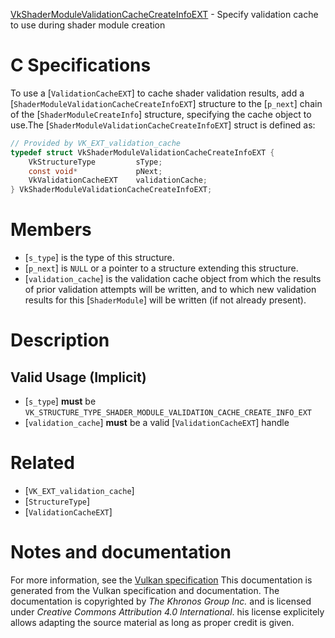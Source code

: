 [VkShaderModuleValidationCacheCreateInfoEXT](https://www.khronos.org/registry/vulkan/specs/1.3-extensions/man/html/VkShaderModuleValidationCacheCreateInfoEXT.html) - Specify validation cache to use during shader module creation

# C Specifications
To use a [`ValidationCacheEXT`] to cache shader validation results, add
a [`ShaderModuleValidationCacheCreateInfoEXT`] structure to the
[`p_next`] chain of the [`ShaderModuleCreateInfo`] structure,
specifying the cache object to use.The [`ShaderModuleValidationCacheCreateInfoEXT`] struct is defined as:
```c
// Provided by VK_EXT_validation_cache
typedef struct VkShaderModuleValidationCacheCreateInfoEXT {
    VkStructureType         sType;
    const void*             pNext;
    VkValidationCacheEXT    validationCache;
} VkShaderModuleValidationCacheCreateInfoEXT;
```

# Members
- [`s_type`] is the type of this structure.
- [`p_next`] is `NULL` or a pointer to a structure extending this structure.
- [`validation_cache`] is the validation cache object from which the results of prior validation attempts will be written, and to which new validation results for this [`ShaderModule`] will be written (if not already present).

# Description
## Valid Usage (Implicit)
-  [`s_type`] **must**  be `VK_STRUCTURE_TYPE_SHADER_MODULE_VALIDATION_CACHE_CREATE_INFO_EXT`
-  [`validation_cache`] **must**  be a valid [`ValidationCacheEXT`] handle

# Related
- [`VK_EXT_validation_cache`]
- [`StructureType`]
- [`ValidationCacheEXT`]

# Notes and documentation
For more information, see the [Vulkan specification](https://www.khronos.org/registry/vulkan/specs/1.3-extensions/html/vkspec.html)
This documentation is generated from the Vulkan specification and documentation.
The documentation is copyrighted by *The Khronos Group Inc.* and is licensed under *Creative Commons Attribution 4.0 International*.
his license explicitely allows adapting the source material as long as proper credit is given.
        